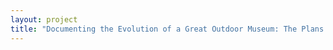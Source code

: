 ```yaml
--- 
layout: project 
title: "Documenting the Evolution of a Great Outdoor Museum: The Plans and Images behind Building, Shaping, and Developing The Morton Arboretum" 
---
```



